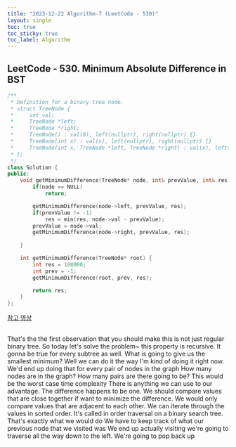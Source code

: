 ```yaml
---
title: "2023-12-22 Algorithm-7 (LeetCode - 530)"
layout: single
toc: true
toc_sticky: true
toc_label: Algorithm
---
```


## LeetCode - 530. Minimum Absolute Difference in BST

```c++
/**
 * Definition for a binary tree node.
 * struct TreeNode {
 *     int val;
 *     TreeNode *left;
 *     TreeNode *right;
 *     TreeNode() : val(0), left(nullptr), right(nullptr) {}
 *     TreeNode(int x) : val(x), left(nullptr), right(nullptr) {}
 *     TreeNode(int x, TreeNode *left, TreeNode *right) : val(x), left(left), right(right) {}
 * };
 */
class Solution {
public:
    void getMinimumDifference(TreeNode* node, int& prevValue, int& res) {
        if(node == NULL)
            return;

        getMinimumDifference(node->left, prevValue, res);
        if(prevValue != -1)
            res = min(res, node->val - prevValue);
        prevValue = node->val;
        getMinimumDifference(node->right, prevValue, res);
        
    }

    int getMinimumDifference(TreeNode* root) {
        int res = 100000;
        int prev = -1; 
        getMinimumDifference(root, prev, res);

        return res;
    }
};

```

[참고 영상](https://www.youtube.com/watch?v=joxx4hTYwcw)


## 

That's the the first observation that you should make this is not just regular binary tree.
So today let's solve the problem~
this property is recursive. It gonna be true for every subtree as well.
What is going to give us the smallest minimum?
Well we can do it the way I'm kind of doing it right now.
We'd end up doing that for every pair of nodes in the graph
How many nodes are in the graph?
How many pairs are there going to be?
This would be the worst case time complexity
There is anything we can use to our advantage.
The difference happens to be one.
We should compare values that are close together if want to minimize the difference.
We would only compare values that are adjacent to each other.
We can iterate through the values in sorted order.
It's called in order traversal on a binary search tree.
That's exactly what we would do
We have to keep track of what our previous node that we visited was
We end up actually visiting we're going to traverse all the way down to the left.
We're going to pop back up